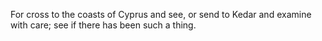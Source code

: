 For cross to the coasts of Cyprus and see, or send to Kedar and examine with care; see if there has been such a thing.
